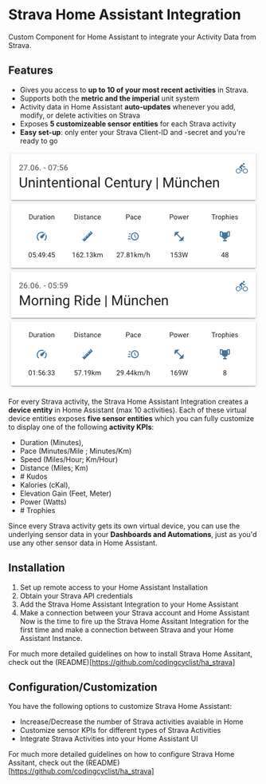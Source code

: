# Strava Home Assistant Integration
Custom Component for Home Assistant to integrate your Activity Data from Strava.


## Features
* Gives you access to **up to 10 of your most recent activities** in Strava. 
* Supports both the **metric and the imperial** unit system
* Activity data in Home Assistant **auto-updates** whenever you add, modify, or delete activities on Strava
* Exposes **5 customizeable sensor entities** for each Strava activity
* **Easy set-up**: only enter your Strava Client-ID and -secret and you're ready to go

![](sensor_overview.png)

For every Strava activity, the Strava Home Assistant Integration creates a **device entity** in Home Assistant (max 10 activities). Each of these virtual device entities exposes **five sensor entities** which you can fully customize to display one of the following **activity KPIs**:
* Duration (Minutes),
* Pace (Minutes/Mile ; Minutes/Km)
* Speed (Miles/Hour; Km/Hour)
* Distance (Miles; Km)
* \# Kudos
* Kalories (cKal),
* Elevation Gain (Feet, Meter)
* Power (Watts)
* \# Trophies

Since every Strava activity gets its own virtual device, you can use the underlying sensor data in your **Dashboards and Automations**, just as you'd use any other sensor data in Home Assistant. 

## Installation
1. Set up remote access to your Home Assistant Installation
2. Obtain your Strava API credentials
3. Add the Strava Home Assistant Integration to your Home Assistant 
4. Make a connection between your Strava account and Home Assistant
Now is the time to fire up the Strava Home Assitant Integration for the first time and make a connection between Strava and your Home Assistant Instance. 

For much more detailed guidelines on how to install Strava Home Assitant, check out the (README)[https://github.com/codingcyclist/ha_strava]

## Configuration/Customization
You have the following options to customize Strava Home Assistant:
- Increase/Decrease the number of Strava activities avaiable in Home
- Customize sensor KPIs for different types of Strava Activities
- Integrate Strava Activities into your Home Assistant UI

For much more detailed guidelines on how to configure Strava Home Assitant, check out the (README)[https://github.com/codingcyclist/ha_strava]